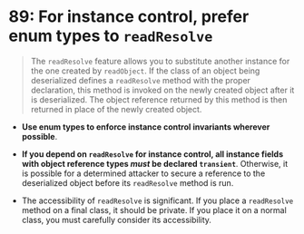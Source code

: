 # 89: For instance control, prefer enum types to `readResolve`

> The `readResolve` feature allows you to substitute another instance for the one created by `readObject`. If the class of an object being deserialized defines a `readResolve` method with the proper declaration, this method is invoked on the newly created object after it is deserialized. The object reference returned by this method is then returned in place of the newly created object.

* **Use enum types to enforce instance control invariants wherever possible**.

* **If you depend on `readResolve` for instance control, all instance fields with object reference types *must* be declared `transient`**. Otherwise, it is possible for a determined attacker to secure a reference to the deserialized object before its `readResolve` method is run.

* The accessibility of `readResolve` is significant. If you place a `readResolve` method on a final class, it should be private. If you place it on a normal class, you must carefully consider its accessibility.
